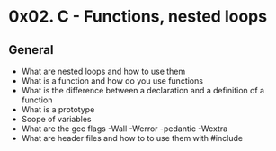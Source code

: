 # **0x02. C - Functions, nested loops**

## General

*    What are nested loops and how to use them
*    What is a function and how do you use functions
*    What is the difference between a declaration and a definition of a function
*    What is a prototype
*    Scope of variables
*    What are the gcc flags -Wall -Werror -pedantic -Wextra
*    What are header files and how to to use them with #include
